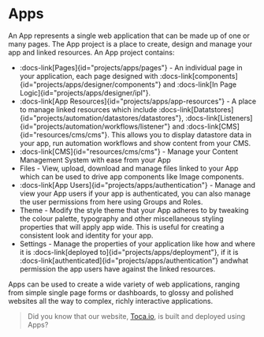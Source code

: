 # Apps

An App represents a single web application that can be made up of one or many pages. The App project is a place to create, design and manage your app and linked resources.
An App project contains:

* :docs-link[Pages]{id="projects/apps/pages"} - An individual page in your application, each page designed with :docs-link[components]{id="projects/apps/designer/components"} and :docs-link[In Page Logic]{id="projects/apps/designer/ipl"}. 
* :docs-link[App Resources]{id="projects/apps/app-resources"} - A place to manage linked resources which include :docs-link[Datatstores]{id="projects/automation/datastores/datastores"}, :docs-link[Listeners]{id="projects/automation/workflows/listener"} and :docs-link[CMS]{id="resources/cms/cms"}. This allows you to display datastore data in your app, run automation workflows and show content from your CMS.
* :docs-link[CMS]{id="resources/cms/cms"} - Manage your Content Management System with ease from your App
* Files - View, upload, download and manage files linked to your App which can be used to drive app components like Image components.
* :docs-link[App Users]{id="projects/apps/authentication"} - Manage and view your App users if your app is authenticated, you can also manage the user permissions from here using Groups and Roles.
* Theme - Modify the style theme that your App adheres to by tweaking the colour palette, typography and other miscellaneous styling properties that will apply app wide. This is useful for creating a consistent look and identity for your app.
* Settings - Manage the properties of your application like how and where it is :docs-link[deployed to]{id="projects/apps/deployment"}, if it is :docs-link[authenticated]{id="projects/apps/authentication"} andwhat permission the app users have against the linked resources.

Apps can be used to create a wide variety of web applications, ranging from simple single page forms or dashboards, to glossy and polished websites all the way to complex, richly interactive applications.

> Did you know that our website, [Toca.io](https://toca.io), is built and deployed using Apps?
